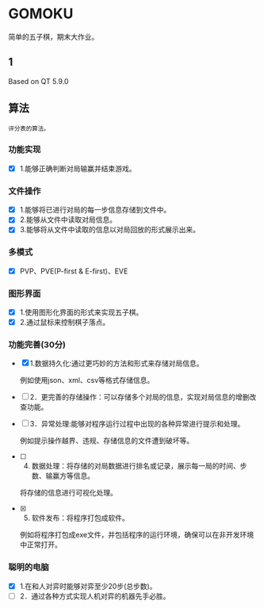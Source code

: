 # GOMOKU

简单的五子棋，期末大作业。

## 1

Based on QT 5.9.0

## 算法

	评分表的算法。

### 功能实现

* [X] 1.能够正确判断对局输赢并结束游戏。


### 文件操作

* [X] 1.能够将已进行对局的每一步信息存储到文件中。
* [X] 2.能够从文件中读取对局信息。
* [X] 3.能够将从文件中读取的信息以对局回放的形式展示出来。

### 多模式

* [X] PVP、PVE(P-first & E-first)、EVE

### 图形界面

* [X] 1.使用图形化界面的形式来实现五子棋。
* [X] 2.通过鼠标来控制棋子落点。

### 功能完善(30分)

* [X] 1.数据持久化:通过更巧妙的方法和形式来存储对局信息。

	例如使用json、xml、csv等格式存储信息。

* [ ] 2．更完善的存储操作：可以存储多个对局的信息，实现对局信息的增删改查功能。
* [ ] 3．异常处理:能够对程序运行过程中出现的各种异常进行提示和处理。

	例如提示操作越界、违规、存储信息的文件遭到破坏等。

* [ ] 4. 数据处理：将存储的对局数据进行排名或记录，展示每一局的时间、步数、输赢方等信息。

	将存储的信息进行可视化处理。

* [X] 5. 软件发布：将程序打包成软件。

	例如将程序打包成exe文件，并包括程序的运行环境，确保可以在非开发环境中正常打开。

### 聪明的电脑

* [X] 1.在和人对弈时能够对弈至少20步(总步数)。
* [ ] 2．通过各种方式实现人机对弈的机器先手必胜。